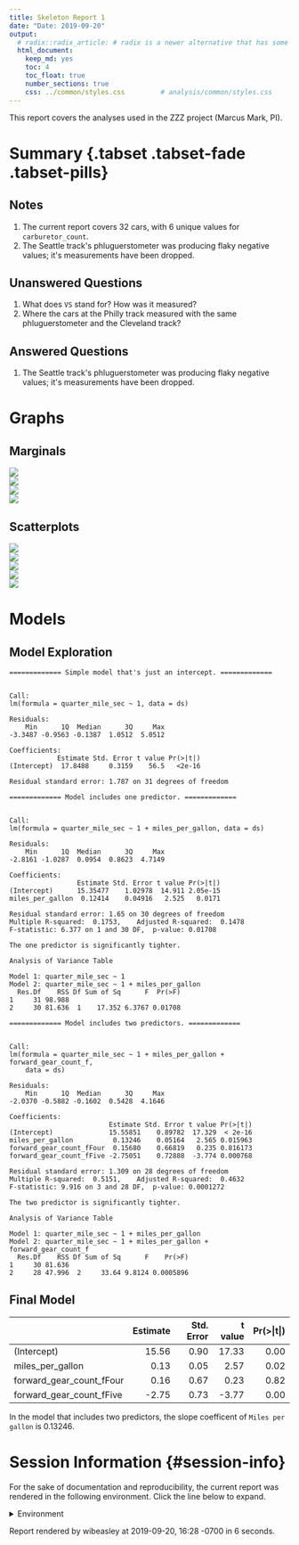 ```yaml
---
title: Skeleton Report 1
date: "Date: 2019-09-20"
output:
  # radix::radix_article: # radix is a newer alternative that has some advantages over `html_document`.
  html_document:
    keep_md: yes
    toc: 4
    toc_float: true
    number_sections: true
    css: ../common/styles.css         # analysis/common/styles.css
---
```


This report covers the analyses used in the ZZZ project (Marcus Mark, PI).

<!--  Set the working directory to the repository's base directory; this assumes the report is nested inside of two directories.-->


<!-- Set the report-wide options, and point to the external code file. -->


<!-- Load 'sourced' R files.  Suppress the output when loading sources. -->


<!-- Load packages, or at least verify they're available on the local machine.  Suppress the output when loading packages. -->


<!-- Load any global functions and variables declared in the R file.  Suppress the output. -->


<!-- Declare any global functions specific to a Rmd output.  Suppress the output. -->


<!-- Load the datasets.   -->


<!-- Tweak the datasets.   -->


Summary {.tabset .tabset-fade .tabset-pills}
===========================================================================

Notes
---------------------------------------------------------------------------

1. The current report covers 32 cars, with 6 unique values for `carburetor_count`.
1. The Seattle track's phluguerstometer was producing flaky negative values; it's measurements have been dropped.


Unanswered Questions
---------------------------------------------------------------------------

1. What does `VS` stand for?  How was it measured?
1. Where the cars at the Philly track measured with the same phluguerstometer and the Cleveland track?


Answered Questions
---------------------------------------------------------------------------

1. The Seattle track's phluguerstometer was producing flaky negative values; it's measurements have been dropped.


Graphs
===========================================================================


Marginals
---------------------------------------------------------------------------

<img src="figure-png/marginals-1.png" style="display: block; margin: auto;" /><img src="figure-png/marginals-2.png" style="display: block; margin: auto;" /><img src="figure-png/marginals-3.png" style="display: block; margin: auto;" /><img src="figure-png/marginals-4.png" style="display: block; margin: auto;" />


Scatterplots
---------------------------------------------------------------------------

<img src="figure-png/scatterplots-1.png" style="display: block; margin: auto;" /><img src="figure-png/scatterplots-2.png" style="display: block; margin: auto;" /><img src="figure-png/scatterplots-3.png" style="display: block; margin: auto;" /><img src="figure-png/scatterplots-4.png" style="display: block; margin: auto;" /><img src="figure-png/scatterplots-5.png" style="display: block; margin: auto;" />


Models
===========================================================================

Model Exploration
---------------------------------------------------------------------------

```
============= Simple model that's just an intercept. =============
```

```

Call:
lm(formula = quarter_mile_sec ~ 1, data = ds)

Residuals:
    Min      1Q  Median      3Q     Max 
-3.3487 -0.9563 -0.1387  1.0512  5.0512 

Coefficients:
            Estimate Std. Error t value Pr(>|t|)
(Intercept)  17.8488     0.3159    56.5   <2e-16

Residual standard error: 1.787 on 31 degrees of freedom
```

```
============= Model includes one predictor. =============
```

```

Call:
lm(formula = quarter_mile_sec ~ 1 + miles_per_gallon, data = ds)

Residuals:
    Min      1Q  Median      3Q     Max 
-2.8161 -1.0287  0.0954  0.8623  4.7149 

Coefficients:
                 Estimate Std. Error t value Pr(>|t|)
(Intercept)      15.35477    1.02978  14.911 2.05e-15
miles_per_gallon  0.12414    0.04916   2.525   0.0171

Residual standard error: 1.65 on 30 degrees of freedom
Multiple R-squared:  0.1753,	Adjusted R-squared:  0.1478 
F-statistic: 6.377 on 1 and 30 DF,  p-value: 0.01708
```

```
The one predictor is significantly tighter.
```

```
Analysis of Variance Table

Model 1: quarter_mile_sec ~ 1
Model 2: quarter_mile_sec ~ 1 + miles_per_gallon
  Res.Df    RSS Df Sum of Sq      F  Pr(>F)
1     31 98.988                            
2     30 81.636  1    17.352 6.3767 0.01708
```

```
============= Model includes two predictors. =============
```

```

Call:
lm(formula = quarter_mile_sec ~ 1 + miles_per_gallon + forward_gear_count_f, 
    data = ds)

Residuals:
    Min      1Q  Median      3Q     Max 
-2.0370 -0.5882 -0.1602  0.5428  4.1646 

Coefficients:
                         Estimate Std. Error t value Pr(>|t|)
(Intercept)              15.55851    0.89782  17.329  < 2e-16
miles_per_gallon          0.13246    0.05164   2.565 0.015963
forward_gear_count_fFour  0.15680    0.66819   0.235 0.816173
forward_gear_count_fFive -2.75051    0.72888  -3.774 0.000768

Residual standard error: 1.309 on 28 degrees of freedom
Multiple R-squared:  0.5151,	Adjusted R-squared:  0.4632 
F-statistic: 9.916 on 3 and 28 DF,  p-value: 0.0001272
```

```
The two predictor is significantly tighter.
```

```
Analysis of Variance Table

Model 1: quarter_mile_sec ~ 1 + miles_per_gallon
Model 2: quarter_mile_sec ~ 1 + miles_per_gallon + forward_gear_count_f
  Res.Df    RSS Df Sum of Sq      F    Pr(>F)
1     30 81.636                              
2     28 47.996  2     33.64 9.8124 0.0005896
```


Final Model
---------------------------------------------------------------------------


|                         | Estimate| Std. Error| t value| Pr(>&#124;t&#124;)|
|:------------------------|--------:|----------:|-------:|------------------:|
|(Intercept)              |    15.56|       0.90|   17.33|               0.00|
|miles_per_gallon         |     0.13|       0.05|    2.57|               0.02|
|forward_gear_count_fFour |     0.16|       0.67|    0.23|               0.82|
|forward_gear_count_fFive |    -2.75|       0.73|   -3.77|               0.00|

In the model that includes two predictors, the slope coefficent of `Miles per gallon` is 0.13246.


Session Information {#session-info}
===========================================================================

For the sake of documentation and reproducibility, the current report was rendered in the following environment.  Click the line below to expand.

<details>
  <summary>Environment <span class="glyphicon glyphicon-plus-sign"></span></summary>

```
─ Session info ──────────────────────────────────────────────────────────
 setting  value                       
 version  R version 3.6.1 (2019-07-05)
 os       Ubuntu 18.04.3 LTS          
 system   x86_64, linux-gnu           
 ui       RStudio                     
 language (EN)                        
 collate  en_US.UTF-8                 
 ctype    en_US.UTF-8                 
 tz       America/Los_Angeles         
 date     2019-09-20                  

─ Packages ──────────────────────────────────────────────────────────────
 package     * version    date       lib source                       
 assertthat    0.2.1      2019-03-21 [1] CRAN (R 3.6.0)               
 backports     1.1.4      2019-04-10 [1] CRAN (R 3.6.0)               
 bit           1.1-14     2018-05-29 [1] CRAN (R 3.6.0)               
 bit64         0.9-7      2017-05-08 [1] CRAN (R 3.6.0)               
 blob          1.2.0      2019-07-09 [1] CRAN (R 3.6.0)               
 callr         3.3.1      2019-07-18 [1] CRAN (R 3.6.1)               
 checkmate     1.9.4      2019-07-04 [1] CRAN (R 3.6.0)               
 cli           1.1.0      2019-03-19 [1] CRAN (R 3.6.0)               
 colorspace    1.4-1      2019-03-18 [1] CRAN (R 3.6.0)               
 config        0.3        2018-03-27 [1] CRAN (R 3.6.0)               
 crayon        1.3.4      2017-09-16 [1] CRAN (R 3.6.0)               
 DBI           1.0.0      2018-05-02 [1] CRAN (R 3.6.0)               
 desc          1.2.0      2018-05-01 [1] CRAN (R 3.6.0)               
 devtools      2.2.0      2019-09-07 [1] CRAN (R 3.6.1)               
 digest        0.6.20     2019-07-04 [1] CRAN (R 3.6.0)               
 dplyr         0.8.3      2019-07-04 [1] CRAN (R 3.6.0)               
 DT            0.8        2019-08-07 [1] CRAN (R 3.6.1)               
 ellipsis      0.2.0.1    2019-07-02 [1] CRAN (R 3.6.0)               
 evaluate      0.14       2019-05-28 [1] CRAN (R 3.6.0)               
 fs            1.3.1      2019-05-06 [1] CRAN (R 3.6.0)               
 ggplot2     * 3.2.1      2019-08-10 [1] CRAN (R 3.6.1)               
 glue          1.3.1      2019-03-12 [1] CRAN (R 3.6.0)               
 gtable        0.3.0      2019-03-25 [1] CRAN (R 3.6.0)               
 highr         0.8        2019-03-20 [1] CRAN (R 3.6.0)               
 hms           0.5.1      2019-08-23 [1] CRAN (R 3.6.1)               
 htmltools     0.3.6      2017-04-28 [1] CRAN (R 3.6.0)               
 htmlwidgets   1.3        2018-09-30 [1] CRAN (R 3.6.0)               
 knitr       * 1.24       2019-08-08 [1] CRAN (R 3.6.1)               
 labeling      0.3        2014-08-23 [1] CRAN (R 3.6.0)               
 lattice       0.20-38    2018-11-04 [1] CRAN (R 3.6.0)               
 lazyeval      0.2.2      2019-03-15 [1] CRAN (R 3.6.0)               
 lifecycle     0.1.0      2019-08-01 [1] CRAN (R 3.6.1)               
 lubridate     1.7.4      2018-04-11 [1] CRAN (R 3.6.0)               
 magrittr    * 1.5        2014-11-22 [1] CRAN (R 3.6.0)               
 memoise       1.1.0      2017-04-21 [1] CRAN (R 3.6.0)               
 munsell       0.5.0      2018-06-12 [1] CRAN (R 3.6.0)               
 odbc          1.1.6      2018-06-09 [1] CRAN (R 3.6.0)               
 OuhscMunge    0.1.9.9010 2019-09-20 [1] local                        
 packrat       0.5.0      2018-11-14 [1] CRAN (R 3.6.0)               
 pillar        1.4.2      2019-06-29 [1] CRAN (R 3.6.0)               
 pkgbuild      1.0.5      2019-08-26 [1] CRAN (R 3.6.1)               
 pkgconfig     2.0.2      2018-08-16 [1] CRAN (R 3.6.0)               
 pkgload       1.0.2      2018-10-29 [1] CRAN (R 3.6.0)               
 prettyunits   1.0.2      2015-07-13 [1] CRAN (R 3.6.0)               
 processx      3.4.1      2019-07-18 [1] CRAN (R 3.6.1)               
 ps            1.3.0      2018-12-21 [1] CRAN (R 3.6.0)               
 purrr         0.3.2      2019-03-15 [1] CRAN (R 3.6.0)               
 R6            2.4.0      2019-02-14 [1] CRAN (R 3.6.0)               
 Rcpp          1.0.2      2019-07-25 [1] CRAN (R 3.6.1)               
 readr         1.3.1      2018-12-21 [1] CRAN (R 3.6.0)               
 remotes       2.1.0      2019-06-24 [1] CRAN (R 3.6.0)               
 rlang         0.4.0      2019-06-25 [1] CRAN (R 3.6.0)               
 rmarkdown     1.15       2019-08-21 [1] CRAN (R 3.6.1)               
 rprojroot     1.3-2      2018-01-03 [1] CRAN (R 3.6.0)               
 RSQLite       2.1.2      2019-07-24 [1] CRAN (R 3.6.1)               
 scales        1.0.0      2018-08-09 [1] CRAN (R 3.6.0)               
 sessioninfo   1.1.1      2018-11-05 [1] CRAN (R 3.6.0)               
 stringi       1.4.3      2019-03-12 [1] CRAN (R 3.6.0)               
 stringr       1.4.0      2019-02-10 [1] CRAN (R 3.6.0)               
 testit        0.9.1      2019-09-17 [1] Github (yihui/testit@e77fb10)
 testthat      2.2.1      2019-07-25 [1] CRAN (R 3.6.1)               
 tibble        2.1.3      2019-06-06 [1] CRAN (R 3.6.0)               
 tidyr         1.0.0      2019-09-11 [1] CRAN (R 3.6.1)               
 tidyselect    0.2.5      2018-10-11 [1] CRAN (R 3.6.0)               
 usethis       1.5.1      2019-07-04 [1] CRAN (R 3.6.0)               
 vctrs         0.2.0      2019-07-05 [1] CRAN (R 3.6.0)               
 viridisLite   0.3.0      2018-02-01 [1] CRAN (R 3.6.0)               
 withr         2.1.2      2018-03-15 [1] CRAN (R 3.6.0)               
 xfun          0.9        2019-08-21 [1] CRAN (R 3.6.1)               
 yaml          2.2.0      2018-07-25 [1] CRAN (R 3.6.0)               
 zeallot       0.1.0      2018-01-28 [1] CRAN (R 3.6.0)               
 zoo           1.8-6      2019-05-28 [1] CRAN (R 3.6.0)               

[1] /home/wibeasley/R/x86_64-pc-linux-gnu-library/3.6
[2] /usr/local/lib/R/site-library
[3] /usr/lib/R/site-library
[4] /usr/lib/R/library
```
</details>



Report rendered by wibeasley at 2019-09-20, 16:28 -0700 in 6 seconds.

